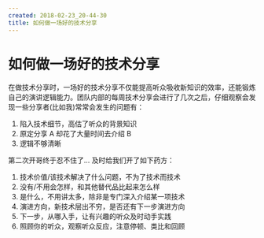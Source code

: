 ```yaml
---
created: 2018-02-23_20-44-30
title: 如何做一场好的技术分享
---
```


# 如何做一场好的技术分享

在做技术分享时，一场好的技术分享不仅能提高听众吸收新知识的效率，还能锻炼自己的演讲逻辑能力。团队内部的每周技术分享会进行了几次之后，仔细观察会发现一些分享者(比如我)常常会发生的问题有：
1. 陷入技术细节，高估了听众的背景知识
2. 原定分享 A 却花了大量时间去介绍 B
3. 逻辑不够清晰

第二次开哥终于忍不住了... 及时给我们开了如下药方：
1. 技术价值/该技术解决了什么问题，不为了技术而技术
2. 没有/不用会怎样，和其他替代品比起来怎么样
3. 是什么，不用讲太多，除非是专门深入介绍某一项技术
4. 演进方向，新技术层出不穷，是否还有下一步演进方向
5. 下一步，从哪入手，让有兴趣的听众及时动手实践
6. 照顾你的听众，观察听众反应，注意停顿、类比和回顾
